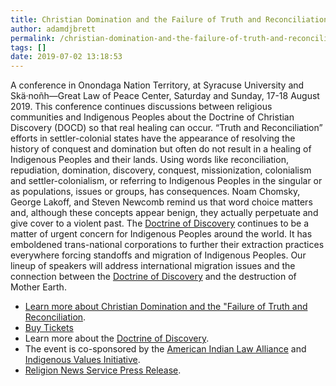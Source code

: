```yaml
---
title: Christian Domination and the Failure of Truth and Reconciliation
author: adamdjbrett
permalink: /christian-domination-and-the-failure-of-truth-and-reconciliation/
tags: []
date: 2019-07-02 13:18:53
---
```

A conference in Onondaga Nation Territory, at Syracuse University and Skä·noñh—Great Law of Peace Center, Saturday and Sunday, 17-18 August 2019. This conference continues discussions between religious communities and Indigenous Peoples about the Doctrine of Christian Discovery (DOCD) so that real healing can occur. “Truth and Reconciliation” efforts in settler-colonial states have the appearance of resolving the history of conquest and domination but often do not result in a healing of Indigenous Peoples and their lands. Using words like reconciliation, repudiation, domination, discovery, conquest, missionization, colonialism and settler-colonialism, or referring to Indigenous Peoples in the singular or as populations, issues or groups, has consequences. Noam Chomsky, George Lakoff, and Steven Newcomb remind us that word choice matters and, although these concepts appear benign, they actually perpetuate and give cover to a violent past. The [Doctrine of Discovery](http://doctrineofdiscovery.org) continues to be a matter of urgent concern for Indigenous Peoples around the world. It has emboldened trans-national corporations to further their extraction practices everywhere forcing standoffs and migration of Indigenous Peoples. Our lineup of speakers will address international migration issues and the connection between the [Doctrine of Discovery](http://doctrineofdiscovery.org) and the destruction of Mother Earth.

*   [Learn more about Christian Domination and the "Failure of Truth and Reconciliation](https://indigenousvalues.org/christian-domination/).
*   [Buy Tickets](http://christiandomination.eventbrite.com)
*   Learn more about the [Doctrine of Discovery](http://doctrineofdiscovery.org).
*   The event is co-sponsored by the [American Indian Law Alliance](https://aila.ngo) and [Indigenous Values Initiative](https://indigenousvalues.org).
*   [Religion News Service Press Release](https://religionnews.com/2019/07/08/christian-domination-and-the-failure-of-truth-and-reconciliation/).
